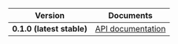 | Version | Documents |
|:---:|---|
| **0.1.0 (latest stable)** | [API documentation](latest-stable) |
